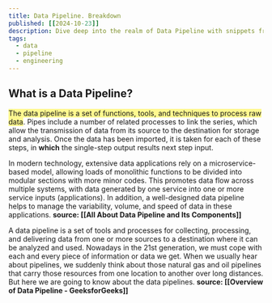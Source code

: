 ```yaml
---
title: Data Pipeline. Breakdown
published: [[2024-10-23]]
description: Dive deep into the realm of Data Pipeline with snippets from multiple sources
tags:
  - data
  - pipeline
  - engineering
---
```


## What is a Data Pipeline?
<span style="background:#fff88f">The data pipeline is a set of functions, tools, and techniques to process raw data</span>. Pipes include a number of related processes to link the series, which allow the transmission of data from its source to the destination for storage and analysis. Once the data has been imported, it is taken for each of these steps, in **which** the single-step output results next step input.

In modern technology, extensive data applications rely on a microservice-based model, allowing loads of monolithic functions to be divided into modular sections with more minor codes. This promotes data flow across multiple systems, with data generated by one service into one or more service inputs (applications). In addition, a well-designed data pipeline helps to manage the variability, volume, and speed of data in these applications.
**source: [[All About Data Pipeline and Its Components]]**

A data pipeline is a set of tools and processes for collecting, processing, and delivering data from one or more sources to a destination where it can be analyzed and used. Nowadays in the 21st generation, we must cope with each and every piece of information or data we get. When we usually hear about pipelines, we suddenly think about those natural gas and oil pipelines that carry those resources from one location to another over long distances. But here we are going to know about the data pipelines.
**source: [[Overview of Data Pipeline - GeeksforGeeks]]**